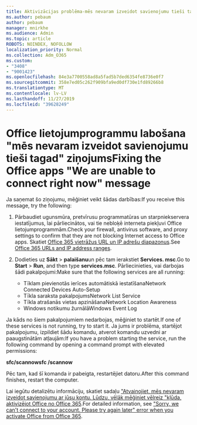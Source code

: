 ```yaml
---
title: Aktivizācijas problēma-mēs nevaram izveidot savienojumu tieši tagad
ms.author: pebaum
author: pebaum
manager: mnirkhe
ms.audience: Admin
ms.topic: article
ROBOTS: NOINDEX, NOFOLLOW
localization_priority: Normal
ms.collection: Adm_O365
ms.custom:
- "3408"
- "9001423"
ms.openlocfilehash: 84e3a7700558ad8a5fad5b7ded6354fe8736e0f7
ms.sourcegitcommit: 358e7ed05c262f909bfa9ed0df730e1fd89266b8
ms.translationtype: MT
ms.contentlocale: lv-LV
ms.lasthandoff: 11/27/2019
ms.locfileid: "39628249"
---
```

# <a name="fixing-the-office-apps-we-are-unable-to-connect-right-now-message"></a><span data-ttu-id="0ab84-102">Office lietojumprogrammu labošana "mēs nevaram izveidot savienojumu tieši tagad" ziņojums</span><span class="sxs-lookup"><span data-stu-id="0ab84-102">Fixing the Office apps "We are unable to connect right now" message</span></span>

<span data-ttu-id="0ab84-103">Ja saņemat šo ziņojumu, mēģiniet veikt šādas darbības:</span><span class="sxs-lookup"><span data-stu-id="0ab84-103">If you receive this message, try the following:</span></span>

1. <span data-ttu-id="0ab84-104">Pārbaudiet ugunsmūra, pretvīrusu programmatūras un starpniekservera iestatījumus, lai pārliecinātos, vai tie nebloķē interneta piekļuvi Office lietojumprogrammām.</span><span class="sxs-lookup"><span data-stu-id="0ab84-104">Check your firewall, antivirus software, and proxy settings to confirm that they are not blocking Internet access to Office apps.</span></span> <span data-ttu-id="0ab84-105">Skatiet [Office 365 vietrāžus URL un IP adrešu diapazonus](https://docs.microsoft.com/office365/enterprise/urls-and-ip-address-ranges).</span><span class="sxs-lookup"><span data-stu-id="0ab84-105">See [Office 365 URLs and IP address ranges](https://docs.microsoft.com/office365/enterprise/urls-and-ip-address-ranges).</span></span>

2. <span data-ttu-id="0ab84-106">Dodieties uz **Sākt** > **palaišanu**un pēc tam ierakstiet **Services. msc**.</span><span class="sxs-lookup"><span data-stu-id="0ab84-106">Go to **Start** > **Run**, and then type **services.msc**.</span></span> <span data-ttu-id="0ab84-107">Pārliecinieties, vai darbojas šādi pakalpojumi:</span><span class="sxs-lookup"><span data-stu-id="0ab84-107">Make sure that the following services are all running:</span></span>
    - <span data-ttu-id="0ab84-108">Tīklam pievienotās ierīces automātiskā iestatīšana</span><span class="sxs-lookup"><span data-stu-id="0ab84-108">Network Connected Devices Auto-Setup</span></span>
    - <span data-ttu-id="0ab84-109">Tīkla saraksta pakalpojums</span><span class="sxs-lookup"><span data-stu-id="0ab84-109">Network List Service</span></span>
    - <span data-ttu-id="0ab84-110">Tīkla atrašanās vietas apzināšana</span><span class="sxs-lookup"><span data-stu-id="0ab84-110">Network Location Awareness</span></span>
    - <span data-ttu-id="0ab84-111">Windows notikumu žurnālā</span><span class="sxs-lookup"><span data-stu-id="0ab84-111">Windows Event Log</span></span>

<span data-ttu-id="0ab84-112">Ja kāds no šiem pakalpojumiem nedarbojas, mēģiniet to startēt.</span><span class="sxs-lookup"><span data-stu-id="0ab84-112">If one of these services is not running, try to start it.</span></span> <span data-ttu-id="0ab84-113">Ja jums ir problēma, startējot pakalpojumu, izpildiet šādu komandu, atverot komandu uzvedni ar paaugstinātām atļaujām:</span><span class="sxs-lookup"><span data-stu-id="0ab84-113">If you have a problem starting the service, run the following command by opening a command prompt with elevated permissions:</span></span>

<span data-ttu-id="0ab84-114">**sfc/scannow**</span><span class="sxs-lookup"><span data-stu-id="0ab84-114">**sfc /scannow**</span></span>

<span data-ttu-id="0ab84-115">Pēc tam, kad šī komanda ir pabeigta, restartējiet datoru.</span><span class="sxs-lookup"><span data-stu-id="0ab84-115">After this command finishes, restart the computer.</span></span>

<span data-ttu-id="0ab84-116">Lai iegūtu detalizētu informāciju, skatiet sadaļu ["Atvainojiet, mēs nevaram izveidot savienojumu ar jūsu kontu. Lūdzu, vēlāk mēģiniet vēlreiz "kļūda, aktivizējot Office no Office 365](https://docs.microsoft.com/office/troubleshoot/activation-installation/issue-when-activate-office-from-office-365).</span><span class="sxs-lookup"><span data-stu-id="0ab84-116">For detailed information, see ["Sorry, we can't connect to your account. Please try again later" error when you activate Office from Office 365](https://docs.microsoft.com/office/troubleshoot/activation-installation/issue-when-activate-office-from-office-365).</span></span>
